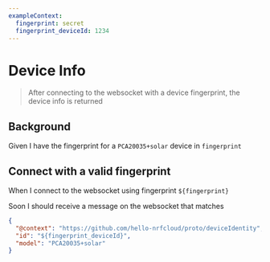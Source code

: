 ```yaml
---
exampleContext:
  fingerprint: secret
  fingerprint_deviceId: 1234
---
```


# Device Info

> After connecting to the websocket with a device fingerprint, the device info
> is returned

## Background

Given I have the fingerprint for a `PCA20035+solar` device in `fingerprint`

## Connect with a valid fingerprint

When I connect to the websocket using fingerprint `${fingerprint}`

Soon I should receive a message on the websocket that matches

```json
{
  "@context": "https://github.com/hello-nrfcloud/proto/deviceIdentity",
  "id": "${fingerprint_deviceId}",
  "model": "PCA20035+solar"
}
```
